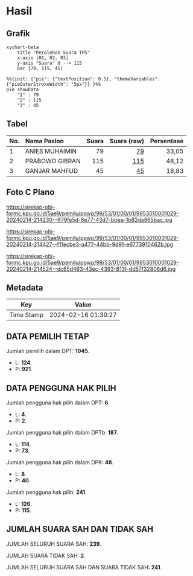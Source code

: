 # Hasil

## Grafik

```mermaid
xychart-beta
    title "Perolehan Suara TPS"
    x-axis [01, 02, 03]
    y-axis "Suara" 0 --> 115
    bar [79, 115, 45]
```

```mermaid
%%{init: {"pie": {"textPosition": 0.5}, "themeVariables": {"pieOuterStrokeWidth": "5px"}} }%%
pie showData
    "1" : 79
    "2" : 115
    "3" : 45
```

## Tabel

| No. | Nama Paslon    | Suara | Suara (raw) | Persentase |
|:--- |:-------------- | -----:| -----------:| ----------:|
| 1   | ANIES MUHAIMIN | 79    | [79][p-1]   | 33,05      |
| 2   | PRABOWO GIBRAN | 115   | [115][p-2]  | 48,12      |
| 3   | GANJAR MAHFUD  | 45    | [45][p-3]   | 18,83      |


[p-1]: https://github.com/gigit-pemilu/pemilu-2024-99-luar-negeri/blob/main/pilpres/hitung-suara/sub/99-luar-negeri/sub/53-jeddah-arab-saudi/sub/01-jeddah-arab-saudi/sub/0001-jeddah-arab-saudi/sub/029-ksk-017/sub/paslon-1.txt
[p-2]: https://github.com/gigit-pemilu/pemilu-2024-99-luar-negeri/blob/main/pilpres/hitung-suara/sub/99-luar-negeri/sub/53-jeddah-arab-saudi/sub/01-jeddah-arab-saudi/sub/0001-jeddah-arab-saudi/sub/029-ksk-017/sub/paslon-2.txt
[p-3]: https://github.com/gigit-pemilu/pemilu-2024-99-luar-negeri/blob/main/pilpres/hitung-suara/sub/99-luar-negeri/sub/53-jeddah-arab-saudi/sub/01-jeddah-arab-saudi/sub/0001-jeddah-arab-saudi/sub/029-ksk-017/sub/paslon-3.txt

## Foto C Plano

https://sirekap-obj-formc.kpu.go.id/5ae9/pemilu/ppwp/99/53/01/00/01/9953010001029-20240214-214230--ff79fe5d-8e77-43d7-bbea-1b82da865bac.jpg

https://sirekap-obj-formc.kpu.go.id/5ae9/pemilu/ppwp/99/53/01/00/01/9953010001029-20240214-214427--f11ecbe3-a477-44bb-9d91-e6773910462b.jpg

https://sirekap-obj-formc.kpu.go.id/5ae9/pemilu/ppwp/99/53/01/00/01/9953010001029-20240214-214524--dc65d463-43ec-4393-813f-dd57f32808d6.jpg


## Metadata

| Key        | Value               |
| ---------- | ------------------- |
| Time Stamp | 2024-02-16 01:30:27 |


## DATA PEMILIH TETAP

Jumlah pemilih dalam DPT: **1045**.
 * L: **124**.
 * P: **921**.

## DATA PENGGUNA HAK PILIH

Jumlah pengguna hak pilih dalam DPT: **6**.
 * L: **4**.
 * P: **2**.

Jumlah pengguna hak pilih dalam DPTb: **187**.
 * L: **114**.
 * P: **73**.

Jumlah pengguna hak pilih dalam DPK: **48**.
 * L: **8**.
 * P: **40**.

Jumlah pengguna hak pilih: **241**.
 * L: **126**.
 * P: **115**.

## JUMLAH SUARA SAH DAN TIDAK SAH

JUMLAH SELURUH SUARA SAH: **239**.

JUMLAH SUARA TIDAK SAH: **2**.

JUMLAH SELURUH SUARA SAH DAN SUARA TIDAK SAH: **241**.


